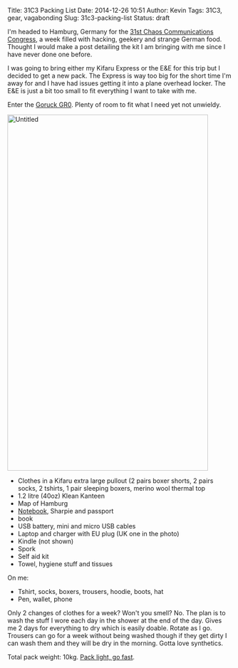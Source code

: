 Title: 31C3 Packing List
Date: 2014-12-26 10:51
Author: Kevin
Tags: 31C3, gear, vagabonding
Slug: 31c3-packing-list
Status: draft

I'm headed to Hamburg, Germany for the [31st Chaos Communications
Congress](https://events.ccc.de/congress/2014/wiki/Main_Page), a week
filled with hacking, geekery and strange German food. Thought I would
make a post detailing the kit I am bringing with me since I have never
done one before.

I was going to bring either my Kifaru Express or the E&E for this trip
but I decided to get a new pack. The Express is way too big for the
short time I'm away for and I have had issues getting it into a plane
overhead locker. The E&E is just a bit too small to fit everything I
want to take with me.

Enter the [Goruck GR0](http://www.goruck.com/en/gr0). Plenty of room to
fit what I need yet not unwieldy.

<a data-flickr-embed="true" href="https://www.flickr.com/photos/Kevinisageek/22790290624/in/album-72157659518140073/" title="Untitled"><img src="https://farm6.staticflickr.com/5720/22790290624_98158f374f_c.jpg" width="450" height="800" alt="Untitled" /></a>

-   Clothes in a Kifaru extra large pullout (2 pairs boxer shorts, 2
    pairs socks, 2 tshirts, 1 pair sleeping boxers, merino wool thermal
    top
-   1.2 litre (40oz) Klean Kanteen
-   Map of Hamburg
-   [Notebook](http://Kevinisageek.org/2014/05/10/i-comissioned-a-field-notes-leather-notebook-cover/ "I comissioned a Field Notes leather notebook cover"),
    Sharpie and passport
-   book
-   USB battery, mini and micro USB cables
-   Laptop and charger with EU plug (UK one in the photo)
-   Kindle (not shown)
-   Spork
-   Self aid kit
-   Towel, hygiene stuff and tissues

On me:

-   Tshirt, socks, boxers, trousers, hoodie, boots, hat
-   Pen, wallet, phone

Only 2 changes of clothes for a week? Won't you smell? No. The plan is
to wash the stuff I wore each day in the shower at the end of the day.
Gives me 2 days for everything to dry which is easily doable. Rotate as
I go. Trousers can go for a week without being washed though if they get
dirty I can wash them and they will be dry in the morning. Gotta love
synthetics.

Total pack weight: 10kg. [Pack light, go
fast](http://packlite.tumblr.com/).
